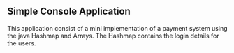 ## Simple Console Application
This application consist of a mini implementation of a payment system using the java Hashmap and Arrays.
The Hashmap contains the login details for the users.